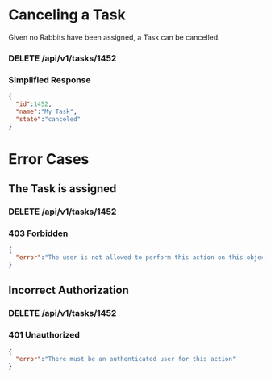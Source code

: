 # Canceling a Task

Given no Rabbits have been assigned, a Task can be cancelled.

### DELETE /api/v1/tasks/1452

### Simplified Response

```json
{
  "id":1452,
  "name":"My Task",
  "state":"canceled"
}
```

# Error Cases

## The Task is assigned


### DELETE /api/v1/tasks/1452

### 403 Forbidden

```json
{
  "error":"The user is not allowed to perform this action on this object"
}
```

## Incorrect Authorization

### DELETE /api/v1/tasks/1452

### 401 Unauthorized


```json
{
  "error":"There must be an authenticated user for this action"
}
```